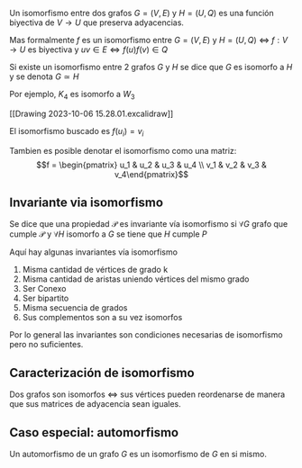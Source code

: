 Un isomorfismo entre dos grafos $G=(V,E)$ y $H=(U,Q)$ es una función biyectiva de $V \to U$ que preserva adyacencias.

Mas formalmente
$f$ es un isomorfismo entre $G=(V,E)$ y $H=(U,Q)$ $\iff$ $f:V\to U$ es biyectiva y $uv \in E \iff f(u)f(v) \in Q$

Si existe un isomorfismo entre 2 grafos $G$ y $H$ se dice que $G$ es isomorfo a $H$ y se denota $G\simeq H$

Por ejemplo, $K_4$ es isomorfo a $W_3$

[[Drawing 2023-10-06 15.28.01.excalidraw]]

El isomorfismo buscado es $f(u_i) = v_i$

Tambien es posible denotar el isomorfismo como una matriz:
$$f = \begin{pmatrix} u_1 & u_2 & u_3 & u_4 \\ v_1 & v_2 & v_3 & v_4\end{pmatrix}$$
## Invariante via isomorfismo
Se dice que una propiedad $\mathcal P$ es invariante vía isomorfismo si $\forall G$ grafo que cumple $\mathcal P$ y $\forall H$ isomorfo a $G$ se tiene que $H$ cumple $P$

Aquí hay algunas invariantes vía isomorfismo

1. Misma cantidad de vértices de grado k
2. Misma cantidad de aristas uniendo vértices del mismo grado
3. Ser Conexo
4. Ser bipartito
5. Misma secuencia de grados
6. Sus complementos son a su vez isomorfos

Por lo general las invariantes son condiciones necesarias de isomorfismo pero no suficientes.
## Caracterización de isomorfismo
Dos grafos son isomorfos $\iff$ sus vértices pueden reordenarse de manera que sus matrices de adyacencia sean iguales.

## Caso especial: automorfismo
Un automorfismo de un grafo $G$ es un isomorfismo de $G$ en si mismo.